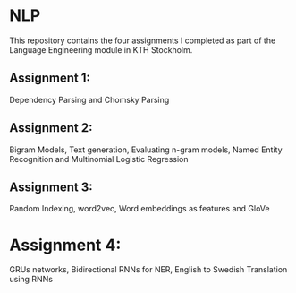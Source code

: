 # NLP

This repository contains the four assignments I completed as part of the Language Engineering module in KTH Stockholm.

## Assignment 1:

Dependency Parsing and Chomsky Parsing

## Assignment 2:

Bigram Models, Text generation, Evaluating n-gram models, Named Entity Recognition and Multinomial Logistic Regression

## Assignment 3:

Random Indexing, word2vec, Word embeddings as features and GloVe 

# Assignment 4:

GRUs networks, Bidirectional RNNs for NER, English to Swedish Translation using RNNs
